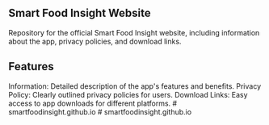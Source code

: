 ## Smart Food Insight Website

Repository for the official Smart Food Insight website, including information about the app, privacy policies, and download links.

## Features

Information: Detailed description of the app's features and benefits.
Privacy Policy: Clearly outlined privacy policies for users.
Download Links: Easy access to app downloads for different platforms.
#   s m a r t f o o d i n s i g h t . g i t h u b . i o  
 #   s m a r t f o o d i n s i g h t . g i t h u b . i o  
 